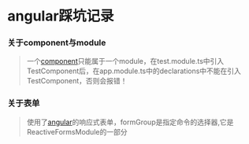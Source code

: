 # angular踩坑记录





### 关于component与module

> 一个[component](https://so.csdn.net/so/search?q=component&spm=1001.2101.3001.7020)只能属于一个module，在test.module.ts中引入TestComponent后，在app.module.ts中的declarations中不能在引入TestComponent，否则会报错！





### 关于表单

> 使用了[angular](https://so.csdn.net/so/search?q=angular&spm=1001.2101.3001.7020)的响应式表单，formGroup是指定命令的选择器,它是ReactiveFormsModule的一部分